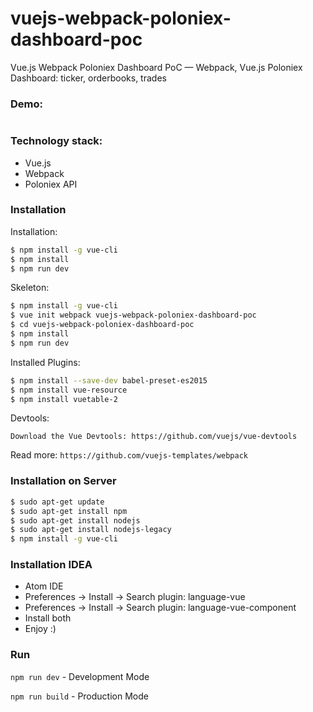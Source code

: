 # vuejs-webpack-poloniex-dashboard-poc

Vue.js Webpack Poloniex Dashboard PoC — Webpack, Vue.js Poloniex Dashboard: ticker, orderbooks, trades

### Demo:
<p align="center">
	<img src="https://github.com/jedivision-software/jdv-temple-javascript/blob/master/vuejs-webpack-poloniex-dashboard-poc/img/vuejs-webpack-poloniex-dashboard-poc-demo.gif?raw=true" alt=""/>
</p>

### Technology stack:
* Vue.js
* Webpack
* Poloniex API

### Installation

Installation:
``` bash
$ npm install -g vue-cli
$ npm install
$ npm run dev
```

Skeleton:

``` bash
$ npm install -g vue-cli
$ vue init webpack vuejs-webpack-poloniex-dashboard-poc
$ cd vuejs-webpack-poloniex-dashboard-poc
$ npm install
$ npm run dev
```

Installed Plugins:

``` bash
$ npm install --save-dev babel-preset-es2015
$ npm install vue-resource
$ npm install vuetable-2
```

Devtools:

`Download the Vue Devtools: https://github.com/vuejs/vue-devtools`

Read more: `https://github.com/vuejs-templates/webpack`

### Installation on Server
``` bash
$ sudo apt-get update
$ sudo apt-get install npm
$ sudo apt-get install nodejs
$ sudo apt-get install nodejs-legacy
$ npm install -g vue-cli
```

### Installation IDEA
* Atom IDE
* Preferences -> Install -> Search plugin: language-vue
* Preferences -> Install -> Search plugin: language-vue-component
* Install both
* Enjoy :)

### Run

`npm run dev` - Development Mode

`npm run build` - Production Mode
